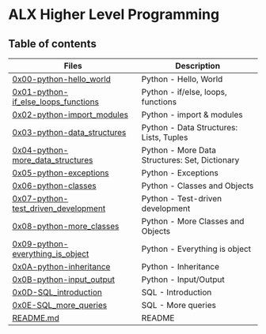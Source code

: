 # ALX Higher Level Programming

## Table of contents
Files | Description
----- | -----------
[0x00-python-hello_world](0x00-python-hello_world) | Python - Hello, World
[0x01-python-if_else_loops_functions](0x01-python-if_else_loops_functions) | Python - if/else, loops, functions
[0x02-python-import_modules](0x02-python-import_modules) | Python - import & modules
[0x03-python-data_structures](0x03-python-data_structures) | Python - Data Structures: Lists, Tuples
[0x04-python-more_data_structures](0x04-python-more_data_structures) | Python - More Data Structures: Set, Dictionary 
[0x05-python-exceptions](0x05-python-exceptions) | Python - Exceptions
[0x06-python-classes](0x06-python-classes) | Python - Classes and Objects
[0x07-python-test_driven_development](0x07-python-test_driven_development) | Python - Test-driven development
[0x08-python-more_classes](0x08-python-more_classes) | Python - More Classes and Objects
[0x09-python-everything_is_object](0x09-python-everything_is_object) | Python - Everything is object
[0x0A-python-inheritance](0x0A-python-inheritance) | Python - Inheritance
[0x0B-python-input_output](0x0B-python-input_output) | Python - Input/Output
[0x0D-SQL_introduction](0x0D-SQL_introduction) | SQL - Introduction
[0x0E-SQL_more_queries](0x0E-SQL_more_queries) | SQL - More queries 
[README.md](README.md) | README
